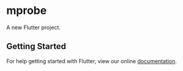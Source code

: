 # mprobe

A new Flutter project.

## Getting Started

For help getting started with Flutter, view our online
[documentation](https://flutter.io/).
